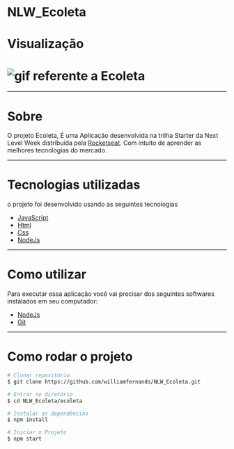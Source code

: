 # NLW_Ecoleta

# Visualização
<h1>
  <img src="https://ik.imagekit.io/xlj9cejf8v/ecoleta_Ep3FMHv7g.gif" alt="gif referente a Ecoleta">
</h1>
                                                                          

----
          
# Sobre

O projeto Ecoleta, É uma Aplicação desenvolvida na trilha Starter da Next Level Week distribuída pela [Rocketseat](https://rocketseat.com.br/). Com intuito de aprender as melhores tecnologias do mercado.

----

# Tecnologias utilizadas

o projeto foi desenvolvido usando as seguintes tecnologias

- [JavaScript](https://www.cursoemvideo.com/course/javascript/)
- [Html](https://www.cursoemvideo.com/course/html5/)
- [Css](https://www.w3schools.com/Css/)
- [NodeJs](https://nodejs.org/en/)

----

# Como utilizar
Para executar essa aplicação você vai precisar dos seguintes softwares instalados em seu computador:
- [NodeJs](https://nodejs.org/en/)
- [Git](https://git-scm.com/)

----

# Como rodar o projeto

```bash
# Clonar repositório
$ git clone https://github.com/williamfernands/NLW_Ecoleta.git

# Entrar no diretório
$ cd NLW_Ecoleta/ecoleta

# Instalar as dependências
$ npm install

# Iniciar o Projeto
$ npm start


